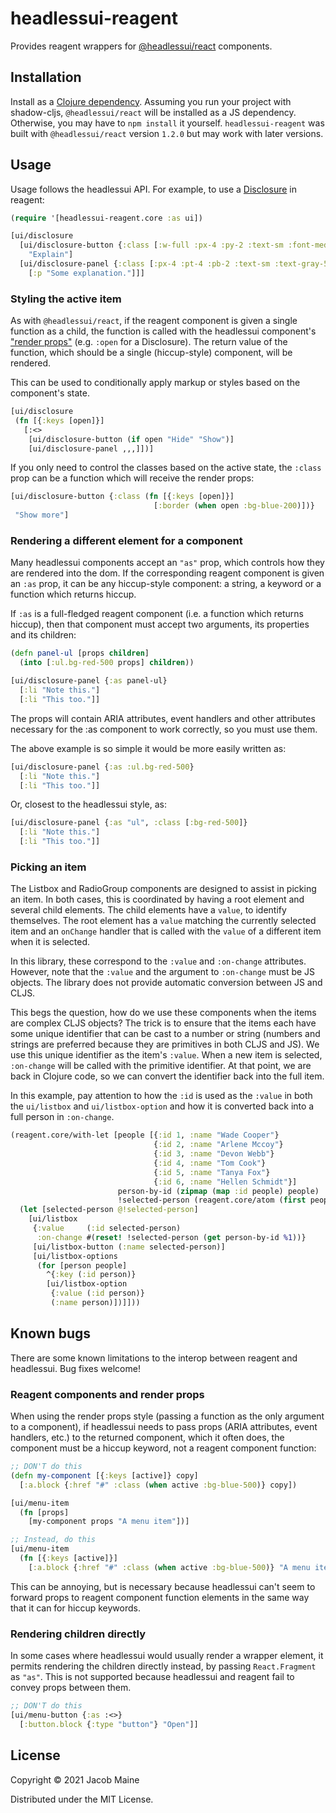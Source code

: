 # headlessui-reagent

Provides reagent wrappers for [@headlessui/react][headlessui] components.

## Installation

Install as a [Clojure dependency][clojars]. Assuming you run your project with
shadow-cljs, `@headlessui/react` will be installed as a JS dependency.
Otherwise, you may have to `npm install` it yourself. `headlessui-reagent` was
built with `@headlessui/react` version `1.2.0` but may work with later versions.

## Usage

Usage follows the headlessui API. For example, to use a
[Disclosure][headlessui-disclosure] in reagent:

```clojure
(require '[headlessui-reagent.core :as ui])

[ui/disclosure
  [ui/disclosure-button {:class [:w-full :px-4 :py-2 :text-sm :font-medium :text-purple-900 :bg-purple-100 :rounded-lg]}
    "Explain"]
  [ui/disclosure-panel {:class [:px-4 :pt-4 :pb-2 :text-sm :text-gray-500]}
    [:p "Some explanation."]]]
```

### Styling the active item

As with `@headlessui/react`, if the reagent component is given a single function
as a child, the function is called with the headlessui component's ["render
props"][render-props] (e.g. `:open` for a Disclosure). The return value of the
function, which should be a single (hiccup-style) component, will be rendered.

This can be used to conditionally apply markup or styles based on the
component's state.

```clojure
[ui/disclosure
 (fn [{:keys [open]}]
   [:<>
    [ui/disclosure-button (if open "Hide" "Show")]
    [ui/disclosure-panel ,,,]])]
```

If you only need to control the classes based on the active state, the `:class`
prop can be a function which will receive the render props:

```clojure
[ui/disclosure-button {:class (fn [{:keys [open]}]
                                [:border (when open :bg-blue-200)])}
 "Show more"]
```

### Rendering a different element for a component

Many headlessui components accept an `"as"` prop, which controls how they are
rendered into the dom. If the corresponding reagent component is given an `:as`
prop, it can be any hiccup-style component: a string, a keyword or a function
which returns hiccup.

If `:as` is a full-fledged reagent component (i.e. a function which returns
hiccup), then that component must accept two arguments, its properties and its
children:

```clojure
(defn panel-ul [props children]
  (into [:ul.bg-red-500 props] children))

[ui/disclosure-panel {:as panel-ul}
  [:li "Note this."]
  [:li "This too."]]
```

The props will contain ARIA attributes, event handlers and other attributes
necessary for the :as component to work correctly, so you must use them.

The above example is so simple it would be more easily written as:

```clojure
[ui/disclosure-panel {:as :ul.bg-red-500}
  [:li "Note this."]
  [:li "This too."]]
```

Or, closest to the headlessui style, as:

```clojure
[ui/disclosure-panel {:as "ul", :class [:bg-red-500]}
  [:li "Note this."]
  [:li "This too."]]
```

### Picking an item

The Listbox and RadioGroup components are designed to assist in picking an item.
In both cases, this is coordinated by having a root element and several child
elements. The child elements have a `value`, to identify themselves. The root
element has a `value` matching the currently selected item and an `onChange`
handler that is called with the `value` of a different item when it is selected.

In this library, these correspond to the `:value` and `:on-change` attributes.
However, note that the `:value` and the argument to `:on-change` must be JS
objects. The library does not provide automatic conversion between JS and CLJS.

This begs the question, how do we use these components when the items are
complex CLJS objects? The trick is to ensure that the items each have some
unique identifier that can be cast to a number or string (numbers and strings
are preferred because they are primitives in both CLJS and JS). We use this
unique identifier as the item's `:value`. When a new item is selected,
`:on-change` will be called with the primitive identifier. At that point, we are
back in Clojure code, so we can convert the identifier back into the full item.

In this example, pay attention to how the `:id` is used as the `:value` in both
the `ui/listbox` and `ui/listbox-option` and how it is converted back into a
full person in `:on-change`.

```clojure
(reagent.core/with-let [people [{:id 1, :name "Wade Cooper"}
                                {:id 2, :name "Arlene Mccoy"}
                                {:id 3, :name "Devon Webb"}
                                {:id 4, :name "Tom Cook"}
                                {:id 5, :name "Tanya Fox"}
                                {:id 6, :name "Hellen Schmidt"}]
                        person-by-id (zipmap (map :id people) people)
                        !selected-person (reagent.core/atom (first people))]
  (let [selected-person @!selected-person]
    [ui/listbox
     {:value     (:id selected-person)
      :on-change #(reset! !selected-person (get person-by-id %1))}
     [ui/listbox-button (:name selected-person)]
     [ui/listbox-options
      (for [person people]
        ^{:key (:id person)}
        [ui/listbox-option
         {:value (:id person)}
         (:name person)])]]))
```

## Known bugs

There are some known limitations to the interop between reagent and headlessui.
Bug fixes welcome!

### Reagent components and render props

When using the render props style (passing a function as the only argument to a
component), if headlessui needs to pass props (ARIA attributes, event handlers,
etc.) to the returned component, which it often does, the component must be a
hiccup keyword, not a reagent component function:

```clojure
;; DON'T do this
(defn my-component [{:keys [active]} copy]
  [:a.block {:href "#" :class (when active :bg-blue-500)} copy])

[ui/menu-item
  (fn [props]
    [my-component props "A menu item"])]

;; Instead, do this
[ui/menu-item
  (fn [{:keys [active]}]
    [:a.block {:href "#" :class (when active :bg-blue-500)} "A menu item"])]
```

This can be annoying, but is necessary because headlessui can't seem to forward
props to reagent component function elements in the same way that it can for
hiccup keywords.

### Rendering children directly

In some cases where headlessui would usually render a wrapper element, it
permits rendering the children directly instead, by passing `React.Fragment` as
`"as"`. This is not supported because headlessui and reagent fail to convey
props between them.

```clojure
;; DON'T do this
[ui/menu-button {:as :<>}
  [:button.block {:type "button"} "Open"]]
```

## License

Copyright © 2021 Jacob Maine

Distributed under the MIT License.

[render-props]: https://reactjs.org/docs/render-props.html
[headlessui]: https://headlessui.dev/
[headlessui-disclosure]: https://headlessui.dev/react/disclosure
[clojars]: https://clojars.org/com.github.mainej/headlessui-reagent
